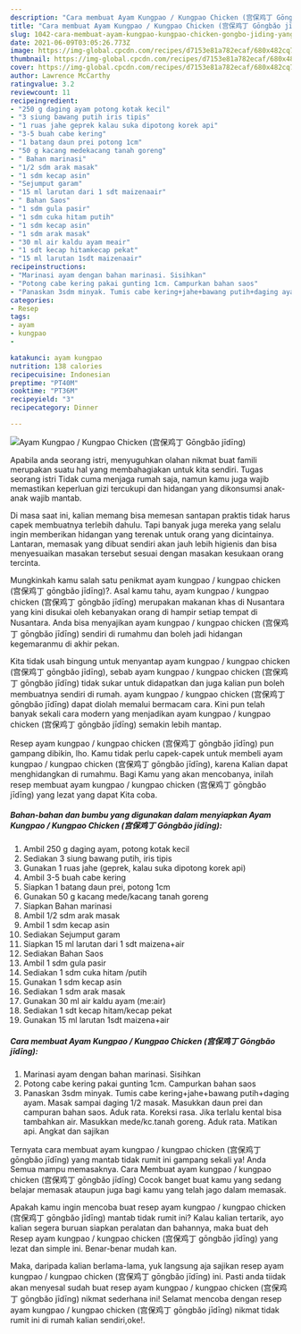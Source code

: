 ```yaml
---
description: "Cara membuat Ayam Kungpao / Kungpao Chicken (宫保鸡丁 Gōngbǎo jīdīng) yang nikmat dan Mudah Dibuat"
title: "Cara membuat Ayam Kungpao / Kungpao Chicken (宫保鸡丁 Gōngbǎo jīdīng) yang nikmat dan Mudah Dibuat"
slug: 1042-cara-membuat-ayam-kungpao-kungpao-chicken-gongbo-jiding-yang-nikmat-dan-mudah-dibuat
date: 2021-06-09T03:05:26.773Z
image: https://img-global.cpcdn.com/recipes/d7153e81a782ecaf/680x482cq70/ayam-kungpao-kungpao-chicken-宫保鸡丁-gongbǎo-jiding-foto-resep-utama.jpg
thumbnail: https://img-global.cpcdn.com/recipes/d7153e81a782ecaf/680x482cq70/ayam-kungpao-kungpao-chicken-宫保鸡丁-gongbǎo-jiding-foto-resep-utama.jpg
cover: https://img-global.cpcdn.com/recipes/d7153e81a782ecaf/680x482cq70/ayam-kungpao-kungpao-chicken-宫保鸡丁-gongbǎo-jiding-foto-resep-utama.jpg
author: Lawrence McCarthy
ratingvalue: 3.2
reviewcount: 11
recipeingredient:
- "250 g daging ayam potong kotak kecil"
- "3 siung bawang putih iris tipis"
- "1 ruas jahe geprek kalau suka dipotong korek api"
- "3-5 buah cabe kering"
- "1 batang daun prei potong 1cm"
- "50 g kacang medekacang tanah goreng"
- " Bahan marinasi"
- "1/2 sdm arak masak"
- "1 sdm kecap asin"
- "Sejumput garam"
- "15 ml larutan dari 1 sdt maizenaair"
- " Bahan Saos"
- "1 sdm gula pasir"
- "1 sdm cuka hitam putih"
- "1 sdm kecap asin"
- "1 sdm arak masak"
- "30 ml air kaldu ayam meair"
- "1 sdt kecap hitamkecap pekat"
- "15 ml larutan 1sdt maizenaair"
recipeinstructions:
- "Marinasi ayam dengan bahan marinasi. Sisihkan"
- "Potong cabe kering pakai gunting 1cm. Campurkan bahan saos"
- "Panaskan 3sdm minyak. Tumis cabe kering+jahe+bawang putih+daging ayam. Masak sampai daging 1/2 masak. Masukkan daun prei dan campuran bahan saos. Aduk rata. Koreksi rasa. Jika terlalu kental bisa tambahkan air. Masukkan mede/kc.tanah goreng. Aduk rata. Matikan api. Angkat dan sajikan"
categories:
- Resep
tags:
- ayam
- kungpao
- 

katakunci: ayam kungpao  
nutrition: 138 calories
recipecuisine: Indonesian
preptime: "PT40M"
cooktime: "PT36M"
recipeyield: "3"
recipecategory: Dinner

---
```



![Ayam Kungpao / Kungpao Chicken (宫保鸡丁 Gōngbǎo jīdīng)](https://img-global.cpcdn.com/recipes/d7153e81a782ecaf/680x482cq70/ayam-kungpao-kungpao-chicken-宫保鸡丁-gongbǎo-jiding-foto-resep-utama.jpg)

Apabila anda seorang istri, menyuguhkan olahan nikmat buat famili merupakan suatu hal yang membahagiakan untuk kita sendiri. Tugas seorang istri Tidak cuma menjaga rumah saja, namun kamu juga wajib memastikan keperluan gizi tercukupi dan hidangan yang dikonsumsi anak-anak wajib mantab.

Di masa  saat ini, kalian memang bisa memesan santapan praktis tidak harus capek membuatnya terlebih dahulu. Tapi banyak juga mereka yang selalu ingin memberikan hidangan yang terenak untuk orang yang dicintainya. Lantaran, memasak yang dibuat sendiri akan jauh lebih higienis dan bisa menyesuaikan masakan tersebut sesuai dengan masakan kesukaan orang tercinta. 



Mungkinkah kamu salah satu penikmat ayam kungpao / kungpao chicken (宫保鸡丁 gōngbǎo jīdīng)?. Asal kamu tahu, ayam kungpao / kungpao chicken (宫保鸡丁 gōngbǎo jīdīng) merupakan makanan khas di Nusantara yang kini disukai oleh kebanyakan orang di hampir setiap tempat di Nusantara. Anda bisa menyajikan ayam kungpao / kungpao chicken (宫保鸡丁 gōngbǎo jīdīng) sendiri di rumahmu dan boleh jadi hidangan kegemaranmu di akhir pekan.

Kita tidak usah bingung untuk menyantap ayam kungpao / kungpao chicken (宫保鸡丁 gōngbǎo jīdīng), sebab ayam kungpao / kungpao chicken (宫保鸡丁 gōngbǎo jīdīng) tidak sukar untuk didapatkan dan juga kalian pun boleh membuatnya sendiri di rumah. ayam kungpao / kungpao chicken (宫保鸡丁 gōngbǎo jīdīng) dapat diolah memalui bermacam cara. Kini pun telah banyak sekali cara modern yang menjadikan ayam kungpao / kungpao chicken (宫保鸡丁 gōngbǎo jīdīng) semakin lebih mantap.

Resep ayam kungpao / kungpao chicken (宫保鸡丁 gōngbǎo jīdīng) pun gampang dibikin, lho. Kamu tidak perlu capek-capek untuk membeli ayam kungpao / kungpao chicken (宫保鸡丁 gōngbǎo jīdīng), karena Kalian dapat menghidangkan di rumahmu. Bagi Kamu yang akan mencobanya, inilah resep membuat ayam kungpao / kungpao chicken (宫保鸡丁 gōngbǎo jīdīng) yang lezat yang dapat Kita coba.

<!--inarticleads1-->

##### Bahan-bahan dan bumbu yang digunakan dalam menyiapkan Ayam Kungpao / Kungpao Chicken (宫保鸡丁 Gōngbǎo jīdīng):

1. Ambil 250 g daging ayam, potong kotak kecil
1. Sediakan 3 siung bawang putih, iris tipis
1. Gunakan 1 ruas jahe (geprek, kalau suka dipotong korek api)
1. Ambil 3-5 buah cabe kering
1. Siapkan 1 batang daun prei, potong 1cm
1. Gunakan 50 g kacang mede/kacang tanah goreng
1. Siapkan  Bahan marinasi
1. Ambil 1/2 sdm arak masak
1. Ambil 1 sdm kecap asin
1. Sediakan Sejumput garam
1. Siapkan 15 ml larutan dari 1 sdt maizena+air
1. Sediakan  Bahan Saos
1. Ambil 1 sdm gula pasir
1. Sediakan 1 sdm cuka hitam /putih
1. Gunakan 1 sdm kecap asin
1. Sediakan 1 sdm arak masak
1. Gunakan 30 ml air kaldu ayam (me:air)
1. Sediakan 1 sdt kecap hitam/kecap pekat
1. Gunakan 15 ml larutan 1sdt maizena+air




<!--inarticleads2-->

##### Cara membuat Ayam Kungpao / Kungpao Chicken (宫保鸡丁 Gōngbǎo jīdīng):

1. Marinasi ayam dengan bahan marinasi. Sisihkan
1. Potong cabe kering pakai gunting 1cm. Campurkan bahan saos
1. Panaskan 3sdm minyak. Tumis cabe kering+jahe+bawang putih+daging ayam. Masak sampai daging 1/2 masak. Masukkan daun prei dan campuran bahan saos. Aduk rata. Koreksi rasa. Jika terlalu kental bisa tambahkan air. Masukkan mede/kc.tanah goreng. Aduk rata. Matikan api. Angkat dan sajikan




Ternyata cara membuat ayam kungpao / kungpao chicken (宫保鸡丁 gōngbǎo jīdīng) yang mantab tidak rumit ini gampang sekali ya! Anda Semua mampu memasaknya. Cara Membuat ayam kungpao / kungpao chicken (宫保鸡丁 gōngbǎo jīdīng) Cocok banget buat kamu yang sedang belajar memasak ataupun juga bagi kamu yang telah jago dalam memasak.

Apakah kamu ingin mencoba buat resep ayam kungpao / kungpao chicken (宫保鸡丁 gōngbǎo jīdīng) mantab tidak rumit ini? Kalau kalian tertarik, ayo kalian segera buruan siapkan peralatan dan bahannya, maka buat deh Resep ayam kungpao / kungpao chicken (宫保鸡丁 gōngbǎo jīdīng) yang lezat dan simple ini. Benar-benar mudah kan. 

Maka, daripada kalian berlama-lama, yuk langsung aja sajikan resep ayam kungpao / kungpao chicken (宫保鸡丁 gōngbǎo jīdīng) ini. Pasti anda tiidak akan menyesal sudah buat resep ayam kungpao / kungpao chicken (宫保鸡丁 gōngbǎo jīdīng) nikmat sederhana ini! Selamat mencoba dengan resep ayam kungpao / kungpao chicken (宫保鸡丁 gōngbǎo jīdīng) nikmat tidak rumit ini di rumah kalian sendiri,oke!.

